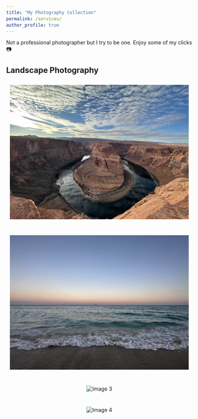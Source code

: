 ```yaml
---
title: "My Photography Collection"
permalink: /services/
author_profile: true
---
```


Not a professional photographer but I try to be one. Enjoy some of my clicks 📷

## Landscape Photography

<div class="image-grid">
  <div class="image-item">
    <img src="/images/photography/horseshoe_bend.jpeg" alt="Image 1">
    <span class="tooltip">Horseshoe Bend, Arizona, US</span>
  </div>
  <div class="image-item">
    <img src="/images/photography/south_beach.jpeg" alt="Image 2">
    <span class="tooltip">South Beach, Florida, US</span>
  </div>
  <div class="image-item">
    <img src="/images/photography/howrah.jpg" alt="Image 3">
    <span class="tooltip">Howrah Bridge, Kolkata, India</span>
  </div>
  <div class="image-item">
    <img src="/images/photography/living_root.jpeg" alt="Image 4">
    <span class="tooltip">Living root bridge, Meghalya, India</span>
  </div>
  <!-- Add more image items -->
</div>

<style>
  .image-grid {
    display: grid;
    grid-template-columns: repeat(auto-fill, minmax(250px, 1fr));
    gap: 20px;
  }

  .image-item {
    position: relative;
    padding: 10px;
    text-align: center;
  }

  .image-item img {
    max-width: 100%;
    height: auto;
  }

  .tooltip {
    position: absolute;
    bottom: 0;
    left: 50%;
    transform: translateX(-50%);
    display: none;
    background-color: rgba(0, 0, 0, 0.8);
    color: #fff;
    padding: 4px 8px;
    border-radius: 4px;
    font-size: 14px;
    z-index: 1;
  }

  .image-item:hover .tooltip {
    display: block;
  }
</style>